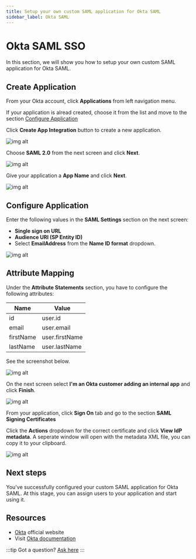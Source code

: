 ```yaml
---
title: Setup your own custom SAML application for Okta SAML
sidebar_label: Okta SAML
---
```


# Okta SAML SSO

In this section, we will show you how to setup your own custom SAML application for Okta SAML.

## Create Application

From your Okta account, click **Applications** from left navigation menu.

If your application is alread created, choose it from the list and move to the section [Configure Application](#configure-application)

Click **Create App Integration** button to create a new application.

![img alt](/img/sso-providers/okta/1.png)

Choose **SAML 2.0** from the next screen and click **Next**.

![img alt](/img/sso-providers/okta/2.png)

Give your application a **App Name** and click **Next**.

![img alt](/img/sso-providers/okta/3.png)

## Configure Application

Enter the following values in the **SAML Settings** section on the next screen:

- **Single sign on URL**
- **Audience URI (SP Entity ID)**
- Select **EmailAddress** from the **Name ID format** dropdown.

![img alt](/img/sso-providers/okta/4.png)

## Attribute Mapping

Under the **Attribute Statements** section, you have to configure the following attributes:

| Name      | Value          |
| --------- | -------------- |
| id        | user.id        |
| email     | user.email     |
| firstName | user.firstName |
| lastName  | user.lastName  |

See the screenshot below.

![img alt](/img/sso-providers/okta/5.png)

On the next screen select **I'm an Okta customer adding an internal app** and click **Finish**.

![img alt](/img/sso-providers/okta/6.png)

From your application, click **Sign On** tab and go to the section **SAML Signing Certificates**

Click the **Actions** dropdown for the correct certificate and click **View IdP metadata**. A seperate window will open with the metadata XML file, you can copy it to your clipboard.

![img alt](/img/sso-providers/okta/7.png)

## Next steps

You've successfully configured your custom SAML application for Okta SAML. At this stage, you can assign users to your application and start using it.

## Resources

- [Okta](https://www.okta.com/) official website
- Visit [Okta documentation](https://developer.okta.com/docs/concepts/saml/)

:::tip
Got a question? [Ask here](https://discord.gg/uyb7pYt4Pa)
:::
